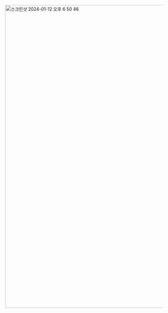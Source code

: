 <img width="970" alt="스크린샷 2024-01-12 오후 6 50 46" src="https://github.com/leeyirie/To-do-list/assets/84645739/3623784c-3287-4f54-8f60-011a12f6897f">

